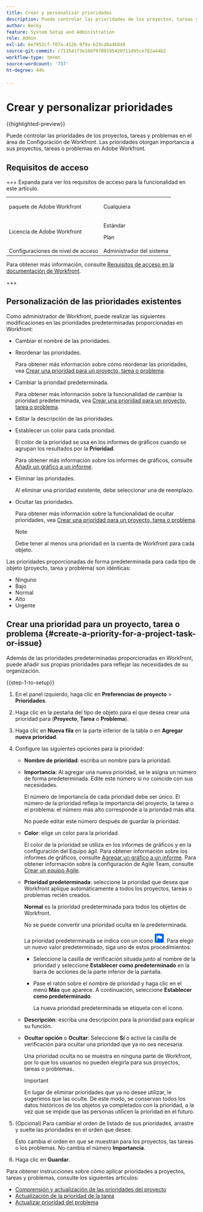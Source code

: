 ```yaml
---
title: Crear y personalizar prioridades
description: Puede controlar las prioridades de los proyectos, tareas y problemas en el área de Configuración de Workfront. Las prioridades otorgan importancia a sus proyectos, tareas o problemas en Adobe Workfront.
author: Becky
feature: System Setup and Administration
role: Admin
exl-id: 6e7952cf-f07a-412b-9f9a-623cdba46849
source-git-commit: c711541f3e166f9700195420711d95ce782a44b2
workflow-type: tm+mt
source-wordcount: '737'
ht-degree: 44%

---
```


# Crear y personalizar prioridades

{{highlighted-preview}}

<!--<span class="preview">The highlighted information on this page refers to functionality not yet generally available. It is available only in the Preview Sandbox environment, and is being released in a phased rollout to Production.</span>-->

<!--
DON'T DELETE, DRAFT OR HIDE THIS ARTICLE. IT IS LINKED TO THE PRODUCT, THROUGH THE CONTEXT SENSITIVE HELP LINKS.
-->

Puede controlar las prioridades de los proyectos, tareas y problemas en el área de Configuración de Workfront. Las prioridades otorgan importancia a sus proyectos, tareas o problemas en Adobe Workfront.

## Requisitos de acceso

+++ Expanda para ver los requisitos de acceso para la funcionalidad en este artículo.

<table style="table-layout:auto"> 
 <col> 
 <col> 
 <tbody> 
  <tr> 
   <td>paquete de Adobe Workfront</td> 
   <td><p>Cualquiera</p></td> 
  </tr> 
  <tr> 
   <td>Licencia de Adobe Workfront</td> 
   <td><p>Estándar</p>
       <p>Plan</p></td>
  </tr> 
  <tr> 
   <td>Configuraciones de nivel de acceso</td> 
   <td>Administrador del sistema</td> 
  </tr> 
 </tbody> 
</table>

Para obtener más información, consulte [Requisitos de acceso en la documentación de Workfront](/help/quicksilver/administration-and-setup/add-users/access-levels-and-object-permissions/access-level-requirements-in-documentation.md).

+++

## Personalización de las prioridades existentes

Como administrador de Workfront, puede realizar las siguientes modificaciones en las prioridades predeterminadas proporcionadas en Workfront:

* Cambiar el nombre de las prioridades.
* Reordenar las prioridades.

  Para obtener más información sobre cómo reordenar las prioridades, vea [Crear una prioridad para un proyecto, tarea o problema](#create-a-priority-for-a-project-task-or-issue).

* Cambiar la prioridad predeterminada.

  Para obtener más información sobre la funcionalidad de cambiar la prioridad predeterminada, vea [Crear una prioridad para un proyecto, tarea o problema](#create-a-priority-for-a-project-task-or-issue).

* Editar la descripción de las prioridades.
* Establecer un color para cada prioridad. 

  El color de la prioridad se usa en los informes de gráficos cuando se agrupan los resultados por la **Prioridad**.

  Para obtener más información sobre los informes de gráficos, consulte [Añadir un gráfico a un informe](../../../reports-and-dashboards/reports/creating-and-managing-reports/add-chart-report.md).

* Eliminar las prioridades.

  Al eliminar una prioridad existente, debe seleccionar una de reemplazo.

* Ocultar las prioridades.

  Para obtener más información sobre la funcionalidad de ocultar prioridades, vea [Crear una prioridad para un proyecto, tarea o problema](#create-a-priority-for-a-project-task-or-issue).

  >[!NOTE]
  >
  >Debe tener al menos una prioridad en la cuenta de Workfront para cada objeto.

Las prioridades proporcionadas de forma predeterminada para cada tipo de objeto (proyecto, tarea y problema) son idénticas:

* Ninguno
* Bajo
* Normal
* Alto
* Urgente

## Crear una prioridad para un proyecto, tarea o problema {#create-a-priority-for-a-project-task-or-issue}

Además de las prioridades predeterminadas proporcionadas en Workfront, puede añadir sus propias prioridades para reflejar las necesidades de su organización.

{{step-1-to-setup}}

1. En el panel izquierdo, haga clic en **Preferencias de proyecto** > **Prioridades**.

1. Haga clic en la pestaña del tipo de objeto para el que desea crear una prioridad para (**Proyecto**, **Tarea** o **Problema**).
1. Haga clic en <span class="preview">**Nueva fila** en la parte inferior de la tabla</span> o en **Agregar nueva prioridad**.
1. Configure las siguientes opciones para la prioridad:

   * **Nombre de prioridad**: escriba un nombre para la prioridad.
   * **Importancia**: Al agregar una nueva prioridad, se le asigna un número de forma predeterminada. Edite este número si no coincide con sus necesidades.

     El número de Importancia de cada prioridad debe ser único. El número de la prioridad refleja la importancia del proyecto, la tarea o el problema: el número más alto corresponde a la prioridad más alta.

     No puede editar este número después de guardar la prioridad.

   * **Color**: elige un color para la prioridad.

     El color de la prioridad se utiliza en los informes de gráficos y en la configuración del Equipo ágil. Para obtener información sobre los informes de gráficos, consulte [Agregar un gráfico a un informe](/help/quicksilver/reports-and-dashboards/reports/creating-and-managing-reports/add-chart-report.md). Para obtener información sobre la configuración de Agile Team, consulte [Crear un equipo Agile](/help/quicksilver/agile/get-started-with-agile-in-workfront/create-an-agile-team.md).

   * **Prioridad predeterminada**: seleccione la prioridad que desea que Workfront aplique automáticamente a todos los proyectos, tareas o problemas recién creados.

     **Normal** es la prioridad predeterminada para todos los objetos de Workfront.

     No se puede convertir una prioridad oculta en la predeterminada.

     <div class="preview">

     La prioridad predeterminada se indica con un icono ![Icono de prioridad predeterminado](assets/default-icon.png). Para elegir un nuevo valor predeterminado, siga uno de estos procedimientos:

      * Seleccione la casilla de verificación situada junto al nombre de la prioridad y seleccione **Establecer como predeterminado** en la barra de acciones de la parte inferior de la pantalla.
      * Pase el ratón sobre el nombre de prioridad y haga clic en el menú **Más** que aparece. A continuación, seleccione **Establecer como predeterminado**.

        La nueva prioridad predeterminada se etiqueta con el icono.

     </div>

   * **Descripción**: escriba una descripción para la prioridad para explicar su función.
   * <span class="preview">**Ocultar opción**</span> o **Ocultar**: <span class="preview">Seleccione **Sí**</span> o active la casilla de verificación para ocultar una prioridad que ya no sea necesaria.

     Una prioridad oculta no se muestra en ninguna parte de Workfront, por lo que los usuarios no pueden elegirla para sus proyectos, tareas o problemas.

     >[!IMPORTANT]
     >
     >En lugar de eliminar prioridades que ya no desee utilizar, le sugerimos que las oculte. De este modo, se conservan todos los datos históricos de los objetos ya completados con la prioridad, a la vez que se impide que las personas utilicen la prioridad en el futuro.

1. (Opcional) Para cambiar el orden de listado de sus prioridades, arrastre y suelte las prioridades en el orden que desee.

   Esto cambia el orden en que se muestran para los proyectos, las tareas o los problemas. No cambia el número **Importancia**.

1. Haga clic en **Guardar**.

Para obtener instrucciones sobre cómo aplicar prioridades a proyectos, tareas y problemas, consulte los siguientes artículos:

* [Comprensión y actualización de las prioridades del proyecto](../../../manage-work/projects/planning-a-project/project-priority.md)
* [Actualización de la prioridad de la tarea](../../../manage-work/tasks/task-information/task-priority.md)
* [Actualizar prioridad del problema](../../../manage-work/issues/issue-information/update-issue-priority.md)
